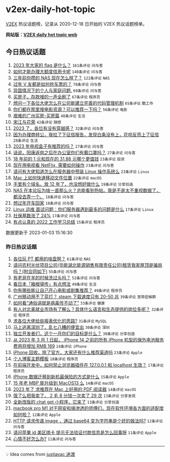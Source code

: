 # v2ex-daily-hot-topic

[V2EX](https://www.v2ex.com/) 热议话题榜，记录从 2020-12-18 日开始的 V2EX 热议话题榜单。

**网站版：[V2EX daily hot topic web](https://boojack.github.io/v2ex-daily-hot-topic-web/)**

## 今日热议话题

<!-- TODAY BEGIN -->

1. [2023 年大家的 flag 是什么？](https://www.v2ex.com/t/906179) `161条评论` `问与答`
1. [如何才能办理大额度信用卡呢](https://www.v2ex.com/t/906244) `140条评论` `问与答`
1. [三年前你攒的 NAS 现在怎么样了？](https://www.v2ex.com/t/906204) `122条评论` `NAS`
1. [过年 V 友都是如何抢车票的？](https://www.v2ex.com/t/906181) `78条评论` `问与答`
1. [异国情况下的个人与家庭问题.](https://www.v2ex.com/t/906184) `69条评论` `问与答`
1. [买房子，存款嗖的一声全刷了](https://www.v2ex.com/t/906339) `67条评论` `程序员`
1. [想问一下各位大佬怎么在公司能建立完善的代码管理机制](https://www.v2ex.com/t/906151) `65条评论` `酷工作`
1. [你们都在那里搜电影资源？可以推荐一下吗？](https://www.v2ex.com/t/906194) `56条评论` `电影`
1. [艰难的广州买房-买房篇](https://www.v2ex.com/t/906180) `48条评论` `生活`
1. [宋江与花荣](https://www.v2ex.com/t/906273) `42条评论` `随想`
1. [2023 了，各位有没有穿越感？](https://www.v2ex.com/t/906154) `32条评论` `问与答`
1. [因为办理商转公，我拉了下征信报告，发现白条没有上，花呗反而上了征信](https://www.v2ex.com/t/906238) `28条评论` `生活`
1. [2023 年电视盒子有推荐的吗？](https://www.v2ex.com/t/906313) `27条评论` `问与答`
1. [话说，阳康返岗之后在办公室你们有戴口罩吗？](https://www.v2ex.com/t/906274) `27条评论` `问与答`
1. [18 年前的 1 元和现在的 31.88 元哪个更值钱](https://www.v2ex.com/t/906248) `23条评论` `投资`
1. [现在用电视看 NetFlix, 需要如何操作](https://www.v2ex.com/t/906159) `23条评论` `问与答`
1. [请问有大佬知道怎么在服务器中预装 Linux 操作系统么](https://www.v2ex.com/t/906156) `23条评论` `Linux`
1. [Mac 上如何快速移动文件位置](https://www.v2ex.com/t/906315) `22条评论` `macOS`
1. [手里有个域名，放 12 年了，也没想好做什么](https://www.v2ex.com/t/906227) `19条评论` `分享创造`
1. [NAS 在本论坛为啥一直那么火？总能看到热帖。我是不是太不重视数据了，都没去弄一个。](https://www.v2ex.com/t/906337) `18条评论` `问与答`
1. [想过年开车回家](https://www.v2ex.com/t/906266) `18条评论` `问与答`
1. [Linux 运维 面试问题：你们服务器遇到最多的问题是什么](https://www.v2ex.com/t/906280) `17条评论` `Linux`
1. [社保基数涨了 24%](https://www.v2ex.com/t/906240) `17条评论` `问与答`
1. [有点认真的 2022 工作学习总结](https://www.v2ex.com/t/906269) `15条评论` `程序员`

数据更新于 2023-01-03 15:16:30

<!-- TODAY END -->

### 昨日热议话题

<!-- YESTERDAY BEGIN -->

1. [各位玩 PT 都用的啥盘啊？](https://www.v2ex.com/t/906013) `61条评论` `NAS`
1. [请问农村光伏项目公司(华能湖北能源销售有限责任公司)租赁我家屋顶是骗局吗？(附合同如下)](https://www.v2ex.com/t/906030) `55条评论` `问与答`
1. [有老哥在羊的时候洗过头吗？](https://www.v2ex.com/t/906083) `52条评论` `问与答`
1. [看日本「箱根驿传」有点想法](https://www.v2ex.com/t/906024) `49条评论` `生活`
1. [你有哪些能让自己开心电影或剧集推荐？](https://www.v2ex.com/t/906068) `49条评论` `程序员`
1. [广州移动用不了蓝灯？ steam 下载速度只有 20-50 兆](https://www.v2ex.com/t/906053) `39条评论` `宽带症候群`
1. [如何看“通俗讲就是病毒传不动了”](https://www.v2ex.com/t/906087) `33条评论` `健康`
1. [有人对北美就业市场有了解么？具体什么语言和生态提供的岗位多呢？](https://www.v2ex.com/t/906022) `32条评论` `程序员`
1. [求各位大佬给些报表优化的思路?](https://www.v2ex.com/t/906010) `31条评论` `MySQL`
1. [马上逃离深圳了，乱七八糟的便宜出](https://www.v2ex.com/t/906007) `30条评论` `深圳`
1. [独立开发者们，这个一月你们的目标是什么？](https://www.v2ex.com/t/906076) `30条评论` `分享创造`
1. [从 2023 年 3 月 1 日起， iPhone 14 之前的所有 iPhone 机型的保外电池服务费用将增加 RMB 169](https://www.v2ex.com/t/906046) `24条评论` `iPhone`
1. [iPhone 回收，除了官方，大家还有什么推荐渠道吗](https://www.v2ex.com/t/906034) `23条评论` `Apple`
1. [个人博客主题模板](https://www.v2ex.com/t/906107) `18条评论` `程序员`
1. [在前端开发中，如何禁止浏览器插件在 127.0.0.1 和 localhost 生效？](https://www.v2ex.com/t/906043) `17条评论` `程序员`
1. [iPhone 数据迁移到新机最保险的方式是什么](https://www.v2ex.com/t/906054) `15条评论` `Apple`
1. [15 年老 MBP 能升级到 MacOS13 么](https://www.v2ex.com/t/906050) `14条评论` `macOS`
1. [2023 年了 求推荐在 Mac 上好用的 PDF 阅读器](https://www.v2ex.com/t/906048) `14条评论` `macOS`
1. [饿了么把我卖了， 2 毛 8 分钱一次卖了 29 次](https://www.v2ex.com/t/906044) `13条评论` `分享发现`
1. [全新改版的 chat gpt 小程序，它来了](https://www.v2ex.com/t/906039) `13条评论` `分享创造`
1. [macbook pro M1 对于网安和搞渗透的师傅们，现在软件环境各方面的适配度如何啦？](https://www.v2ex.com/t/906117) `12条评论` `Apple`
1. [HTTP 请求传递 image ，通过 base64 变为字符串是个好的做法吗?](https://www.v2ex.com/t/906015) `12条评论` `问与答`
1. [请问苹果 id 美区绑卡 提示无法验证付款信息是怎么回事呀](https://www.v2ex.com/t/906095) `11条评论` `Apple`
1. [心情不好怎么办?](https://www.v2ex.com/t/906056) `11条评论` `问与答`

<!-- YESTERDAY END -->

---

💡 Idea comes from [justjavac 迷渡](https://github.com/justjavac/)
